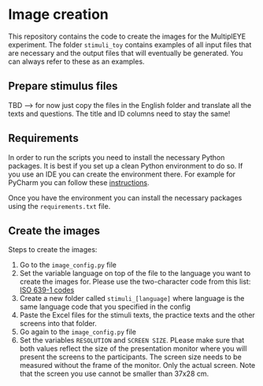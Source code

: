 # Image creation

This repository contains the code to create the images for the MultiplEYE experiment. The folder `stimuli_toy` contains 
examples of all input files that are necessary and the output files that will eventually be generated. You can always
refer to these as an examples.

## Prepare stimulus files
TBD --> for now just copy the files in the English folder and translate all the texts and questions. The title and ID
columns need to stay the same!

## Requirements
In order to run the scripts you need to install the necessary Python packages. It is best if you set up a 
clean Python environment to do so. If you use an IDE you can create the environment there. For example for 
PyCharm you can follow these [instructions](https://www.jetbrains.com/help/pycharm/creating-virtual-environment.html).

Once you have the environment you can install the necessary packages using the `requirements.txt` file.


## Create the images

Steps to create the images:
1. Go to the `image_config.py` file
2. Set the variable language on top of the file to the language you want to create the images for. Please use the 
two-character code from this list: [ISO 639-1 codes](https://en.wikipedia.org/wiki/List_of_ISO_639-1_codes)
3. Create a new folder called `stimuli_[language]` where language is the same language code that you specified in the config
4. Paste the Excel files for the stimuli texts, the practice texts and the other screens into that folder.
5. Go again to the `image_config.py` file
6. Set the variables `RESOLUTION` and `SCREEN SIZE`. PLease make sure that both values reflect the size of the presentation monitor
where you will present the screens to the participants.
 The screen size needs to be measured without the frame of the monitor. Only the actual screen. Note that the screen 
you use cannot be smaller than 37x28 cm.
